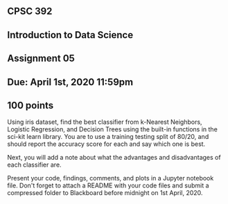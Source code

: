 
## CPSC 392
## Introduction to Data Science
## Assignment 05
## Due: April 1st, 2020 11:59pm
## 100 points

Using iris dataset, find the best classifier from k-Nearest Neighbors, Logistic Regression, and Decision Trees using the built-in functions in the sci-kit learn library. You are to use a training testing split of 80/20, and should report the accuracy score for each and say which one is best. 

Next, you will add a note about what the advantages and disadvantages of each classifier are.


Present your code, findings, comments, and plots in a  Jupyter notebook file. Don't forget to attach a README with your code files and submit a compressed folder to Blackboard before midnight on 1st April, 2020.
